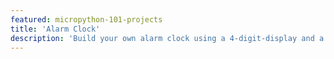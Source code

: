 ```yaml
---
featured: micropython-101-projects
title: 'Alarm Clock'
description: 'Build your own alarm clock using a 4-digit-display and a buzzer to get you out of bed.'
---
```

